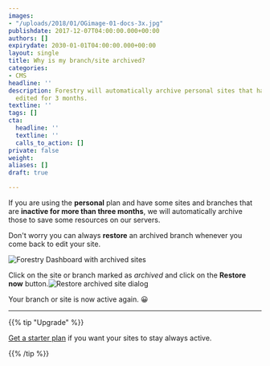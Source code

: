 ```yaml
---
images:
- "/uploads/2018/01/OGimage-01-docs-3x.jpg"
publishdate: 2017-12-07T04:00:00.000+00:00
authors: []
expirydate: 2030-01-01T04:00:00.000+00:00
layout: single
title: Why is my branch/site archived?
categories:
- CMS
headline: ''
description: Forestry will automatically archive personal sites that have not been
  edited for 3 months.
textline: ''
tags: []
cta:
  headline: ''
  textline: ''
  calls_to_action: []
private: false
weight: 
aliases: []
draft: true

---
```

If you are using the **personal** plan and have some sites and branches that are **inactive for more than three months**, we will automatically archive those to save some resources on our servers.

Don't worry you can always **restore** an archived branch whenever you come back to edit your site.

![Forestry Dashboard with archived sites](/uploads/2020/06/archived-sites.png)

Click on the site or branch marked as _archived_ and click on the **Restore now** button.![Restore archived site dialog](/uploads/2020/06/restore-modal.png)

Your branch or site is now active again. 😀

***

{{% tip "Upgrade" %}}

[Get a starter plan](https://app.forestry.io/dashboard/#organizations/new) if you want your sites to stay always active.

{{% /tip %}}
